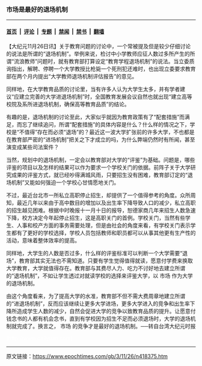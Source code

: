 ### 市场是最好的退场机制

---

#### [首页](../../../..?n418375) &nbsp;|&nbsp; [评论](../../../../../epoch-comment?n418375) &nbsp;|&nbsp; [专题](../../../../../epoch-special?n418375) &nbsp;|&nbsp; [禁闻](../../../../../epoch-news?n418375) &nbsp;|&nbsp; [禁书](../../../../../books?n418375) &nbsp;|&nbsp; [翻墙](https://github.com/gfw-breaker/nogfw/blob/master/README.md?n418375)


<div class="post_content" id="artbody" itemprop="articleBody">
 <!-- article content begin -->
 <p>
  【大纪元11月26日讯】关于教育问题的讨论中，一个常被提及但是较少仔细讨论的说法是所谓的“退场机制”。举例来说，检讨中小学教师应征人数过多所产生的所谓“流浪教师”问题时，就有教育部打算设定“教育学程退场机制”的说法。当立委质询指出，解聘、停聘一个大学教授比枪毙一个死刑犯还难时，也出现立委要求教育部在两个月内提出“大学教师退场机制评估报告”的意见。
 </p>
 <p>
  同样地，在大学教育品质的讨论里，当有许多人认为大学生太多，并有学者建议“应建立完善的大学进退场机制”时，全国教育发展会议自然也就出现“建立高等校院及系所进退场机制，确保高等教育品质”的结论。
 </p>
 <p>
  有趣的是，退场机制的讨论至此，大家似乎就因为教育政策有了“配套措施”而满足，而忘了继续追问，所谓“配套措施”的具体内容是什么？什么样的情况之下，学校是“不值得”存在而必须“退场”的？最近这一波大学扩张前的许多大学，不也都是在教育部严密的“进场机制”把关之下才成立的吗，为什么弊端仍然时有所闻，甚至演变成某些司法案件？
 </p>
 <p>
  当然，规划中的退场机制，一定会以教育部对大学的“评鉴”为基础。问题是，哪些评鉴的项目以及怎样的结果可以作为要求一个学校关门的依据。前阵子关于大学研究成果的评鉴方式，就已经吵得满城风雨，只要招生没有困难，教育部订定的“退场机制”又能如何强迫一个学校心甘情愿地关门。
 </p>
 <p>
  不过，最近台北市一所私立高职停止招生，却提供了一个值得参考的角度。众所周知，最近几年以来由于高中数目的增加以及出生率下降导致人口的减少，私立高职的招生越见困难。根据中时晚报十一月十日的报导，恕德家商几年来招生人数急速下降，校方决定今年起停止招生，这是高职关门的首例。学校关门，当然有些学生、人事和校产方面的事务需要处理，但是由社会的角度来看，有学校关门表示学生都有了更好的学校选择，学校人员包括教师和职员都可以从事其他更有生产性的活动，意味着整体效率的提高。
 </p>
 <p>
  同样地，大学生的人数是否过多，什么样的评鉴标准可以判断一个大学需要“退场”，教育部其实无法也不需知道。只要有学生觉得值得就读，愿意付学费来换取大学教育，大学就值得存在。教育部与其费尽人力、吃力不讨好地去建立所谓的“退场机制”，不如让学生透过对就读学校的选择来评鉴大学，以
  <ok href="https://www.epochtimes.com/gb/tag/%E5%B8%82%E5%9C%BA.html">
   市场
  </ok>
  作为大学的退场机制。
 </p>
 <p>
  由这个角度看来，为了提高大学的水准，教育部不但不需大费周章地建立所谓的“进退场机制”，反而应该继续让更多大学进场，更多大学进入的竞争和出生率下降所造成学生人数的减少，自然会促进大学的竞争以致教育品质的提升。让愿意付钱念书的人都有机会念书，直到有学校因为招生不足而必须退场时，大学的退场机制就完成了。换言之，
  <ok href="https://www.epochtimes.com/gb/tag/%E5%B8%82%E5%9C%BA.html">
   市场
  </ok>
  的竞争才是最好的退场机制。──转自台湾大纪元时报
 </p>
 <p>
  <font color="#ffffff">
   (http://www.dajiyuan.com)
  </font>
 </p>
 <!-- article content end -->
 <div id="below_article_ad">
 </div>
</div>


---

原文链接：https://www.epochtimes.com/gb/3/11/26/n418375.htm